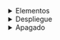 <details>
<summary>Elementos</summary>

#### Sony Vaio
![](images/projector/IMG_1487.jpg)
_Figura 1_

![](images/projector/IMG_1488.jpg)
_Figura 2_

![](images/projector/IMG_1489.jpg)
_Figura 3_

---
#### ViewSonic DLP Projector
![](images/projector/IMG_1486.jpg)
_Figura 4_

![](images/projector/IMG_1485.jpg)
_Figura 5_

![](images/projector/IMG_1484.jpg)
_Figura 6_

![](images/projector/IMG_1478.jpg)
_Figura 7_

---
#### Prolongador (_aka_ zapatilla eléctrica)
![](images/projector/IMG_1491.png)
_Figura 8_

---
</details>

<details>
<summary>Despliegue</summary>

* Verificar que no falte ningún cable ni dispositivo
* Desempacar la notebook, el proyector y el prolongador 
* Disponer la notebook Sony Vaio, el proyector ViewSonic DLP Projector y el prolongador de enchufes sobre una superficie horizontal, sin declives y con suficiente espacio entre los mismos; en una habitación con suficiente ventilación (computadora y proyector emanan ingentes dosis de calor)
* Conectar un extremo del cable de la batería con la notebook y el otro extremo con el prolongador
![](images/projector/IMG_1477.jpg)
<BR></BR>
---
* Pasemos al proyector: conectar un extremo del cable (negro) con el proyector y el otro extremo con el prolongador 
![](images/projector/IMG_1486.jpg)
![](images/projector/IMG_1495.jpg)
* Conectar un extremo del cable con su conector de color azul
![](images/projector/IMG_1485.jpg)
	 en el primer enchufe del proyector (identificarlo bajo esta denominación `Computer 1`) 
![](images/projector/IMG_1494.jpg)
* y la notebook:
![](images/projector/IMG_1479.jpg)
![](images/projector/IMG_1480.jpg)
para quedar de esta manera
![](images/projector/IMG_1481.jpg)
* Conectar el prolongador a un toma de corriente eléctrica
* Encenderlo
![](images/projector/IMG_1493.jpg)
<BR></BR>
---
* Encender la notebook
* Para encender el proyector, observe el menú principal superior:
![](images/projector/IMG_1482.jpg)
* ubique y presione el siguiente ícono
![](images/projector/encendido.png)	 
* A continuación, en unos instantes, estará proyectando su contenido de manera ampliada, magnificada
![](images/projector/IMG_1483.jpg)
<BR></BR>
---
</details>

<details>
<summary>Apagado</summary>

* Seguir este orden
* Localizar el menú superior del proyector
![](images/projector/IMG_1482.jpg)
* Presionar el ícono
![](images/projector/encendido.png)
* Aparecerá una confirmación
* Presionar nuevamente el ícono de encendido. Automáticamente empezará el proceso de apagado
* Esperar aproximadamente media hora o más para volver a empacarlo en su envoltorio original. Asegurarse que la superficie superior esté fría
* Apagar la notebook
* Desconectar el prolongador del toma de corriente eléctrica
* Desconectar el cable de la batería de la notebook del prolongador. Guardar en el envoltorio de la notebook
* Desconectar el cable negro del proyector del prolongador. Guardar en el envoltorio del proyector
* Desconectar el cable con su conector de color azul de ambos extremos. Guardar en el envoltorio del proyector
* Verificar que no falte ningún cable ni dispositivo
  
</details>
